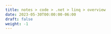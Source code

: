 ```yaml
---
title: notes > code > .net > linq > overview
date: 2023-05-30T00:00:00-06:00
draft: false
weight: -1
---
```

